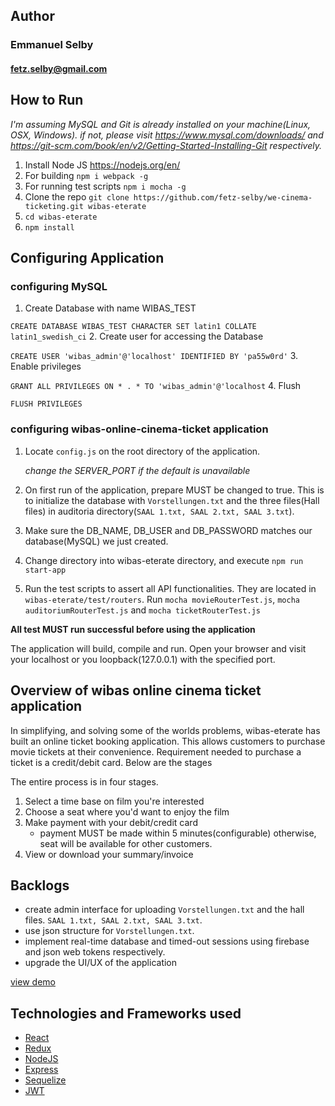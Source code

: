 ## Author ##

### Emmanuel Selby ###
#### fetz.selby@gmail.com ###


## How to Run ##

*I'm assuming MySQL and Git is already installed on your machine(Linux, OSX, Windows). if not, please visit https://www.mysql.com/downloads/ and https://git-scm.com/book/en/v2/Getting-Started-Installing-Git respectively.*

1. Install Node JS https://nodejs.org/en/
2. For building `npm i webpack -g`
3. For running test scripts `npm i mocha -g`
4. Clone the repo `git clone https://github.com/fetz-selby/we-cinema-ticketing.git wibas-eterate`
5. `cd wibas-eterate`
6. `npm install`


## Configuring Application ##

### configuring MySQL ###

1. Create Database with name WIBAS_TEST

`CREATE DATABASE WIBAS_TEST CHARACTER SET latin1 COLLATE latin1_swedish_ci`
2. Create user for accessing the Database 

`CREATE USER 'wibas_admin'@'localhost' IDENTIFIED BY 'pa55w0rd'`
3. Enable privileges 

`GRANT ALL PRIVILEGES ON * . * TO 'wibas_admin'@'localhost`
4. Flush 

`FLUSH PRIVILEGES`


### configuring wibas-online-cinema-ticket application ###

1. Locate `config.js` on the root directory of the application.

   *change the SERVER_PORT if the default is unavailable*
2. On first run of the application, prepare MUST be changed to true. This is to initialize the database with `Vorstellungen.txt` and the three files(Hall files) in auditoria directory(`SAAL 1.txt, SAAL 2.txt, SAAL 3.txt`).

3. Make sure the DB_NAME, DB_USER and DB_PASSWORD matches our database(MySQL) we just created.

4. Change directory into wibas-eterate directory, and execute 
`npm run start-app`

5. Run the test scripts to assert all API functionalities. They are located in `wibas-eterate/test/routers`. Run `mocha movieRouterTest.js`,  `mocha auditoriumRouterTest.js` and  `mocha ticketRouterTest.js`

**All test MUST run successful before using the application**

The application will build, compile and run. Open your browser and visit your localhost or you loopback(127.0.0.1) with the specified port.

## Overview of wibas online cinema ticket application ##
In simplifying, and solving some of the worlds problems, wibas-eterate has built an online ticket booking application. This allows customers to purchase movie tickets at their convenience. Requirement needed to purchase a ticket is a credit/debit card. Below are the stages

The entire process is in four stages.
1. Select a time base on film you're interested
2. Choose a seat where you'd want to enjoy the film
3. Make payment with your debit/credit card
    * payment MUST be made within 5 minutes(configurable)  otherwise, seat will be available for other customers.
4. View or download your summary/invoice

## Backlogs ##
* create admin interface for uploading `Vorstellungen.txt` and the hall files. `SAAL 1.txt, SAAL 2.txt, SAAL 3.txt`.
* use json structure for `Vorstellungen.txt`.
* implement real-time database and timed-out sessions using firebase and json web tokens respectively.
* upgrade the UI/UX of the application

[view demo](http://35.231.169.193:7001/)

## Technologies and Frameworks used ##
* [React](https://reactjs.org/)
* [Redux](https://redux.js.org/)
* [NodeJS](https://nodejs.org/en/)
* [Express](https://expressjs.com/)
* [Sequelize](http://docs.sequelizejs.com/)
* [JWT](https://jwt.io/)


